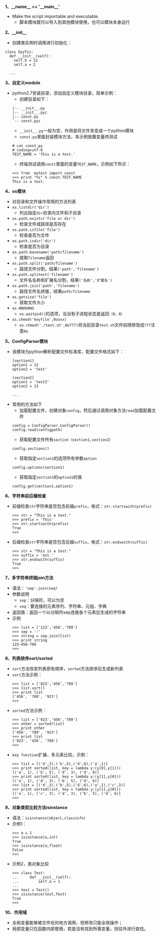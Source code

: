**1、\_\_name\_\_ == '\_\_main\_\_'**
- Make the script importable and executable.
  -  脚本模块既可以导入到其他模块使用，也可以模块本身运行
 
**2、\_\_init\_\_**
-  创建类实例时调用进行初始化：
  ```
  class XyyTzz:
    def __init__(self):
      self.b = 12
      self.a = 2
    
    ...
  ```
  
**3、自定义module**
- python2.7安装目录，添加自定义模块目录，简单示例：
  - 创建目录如下：
  ```
  |-- __init__.py       
  |-- __init__.pyc
  |-- const.py
  `-- const.pyc
  ```
  - `__init__.py`一般为空，作用是将文件夹变成一个python模块
  - `const.py`里面封装模块方法，本示例放置变量供测试
  ```
  # cat const.py
  # coding=utf-8
  TEST_NAME = 'This is a test.'
  ```
  - 终端测试调用`const`里面的变量`TEST_NAME`，示例如下所示：
  ```
  >>> from  mytest import const
  >>> print "%s" % const.TEST_NAME
  This is a test.
  ```
  
**4、os模块**
- 对目录和文件操作常用的方法列表
- `os.listdir('dir')`
  - 列出指定`dir`目录内文件和子目录
- `os.path.exists('file or dir')`
  - 检查文件或路径是否存在
- `os.path.isfile('file')`
  - 检查是否为文件
- `os.path.isdir('dir')`
  - 检查是否为目录
- `os.path.basename('path/filename')`
  - 提取`filename`返回
- `os.path.split('path/filename')`
  - 路径文件分割，结果`('path','filename')`
- `os.path.splitext('filename')`
  - 文件名名称和扩展名分割，结果`('名称','扩展名')`
- `os.path.join('path','filename')`
  - 路径文件名拼接，结果`path/filename`
- `os.getsize('file')`
  - 获取文件大小
- `os.WNOHANG`
  - `os.waitpid()`的选项，当没有子进程状态是返回`（0，0）`
- `os.chmod('keyfile',0oxxx)`
  - `os.chmod('./test.sh',0o777)`将当前目录`test.sh`文件权限修改成`777`注意`0o`
  
**5、ConfigParser模块**
- 该模块为python解析配置文件标准库，配置文件格式如下：
  ```
  [section1]
  option1 = 12
  option2 = 'test'
  
  [section2]
  option1 = 'test2'
  option2 = 23
  
  ...
  ```
- 常用的方法如下
  - 加载配置文件，创建对象`config`，然后通过调用对象方法`read`加载配置文件
  ```
  config = ConfigParser.ConfigParser()
  config.read(configpath)
  ```
  - 获取配置文件所有`section（section1,section2）`
  ```
  config.sections()
  ```
  - 获取指定`section1`的选项所有参数`option`
  ```
  config.options(section1)
  ```
  - 获取指定`section1`的`option1`的值
  ```
  config.get(section1,option1)
  ```

**6、字符串前后缀检查**
- 前缀检查`str`字符串是否包含前缀`prefix`，格式：`str.startswith(prefix)`
  ```
  >>> str = "This is a test."
  >>> prefix = 'This'
  >>> str.startswith(prefix)
  True
  >>>
  ```
- 后缀检查`str`字符串是否包含后缀`suffix`，格式：`str.endswith(suffix)`
  ```
  >>> str = "This is a test."
  >>> suffix = 'est.'
  >>> str.endswith(suffix)
  True
  >>>
  ```

**7、多字符串拼接join方法**
- 语法：`'sep'.join(seq)`
- 参数说明
  - `sep`：分隔符，可以为空
  - `seq`：要连接的元素序列、字符串、元组、字典
- 返回值：返回一个以分隔符sep连接各个元素后生成的字符串
- 示例
  ```
  >>> list = ['123','456','789']
  >>> sep = '-'
  >>> string = sep.join(list)
  >>> print string 
  123-456-789
  >>>
  ```
  
**8、列表排序sort/sorted**
- `sort`方法改变列表原有顺序，`sorted`方法排序后生成新列表
- `sort`方法示例：
  ```
  >>> list = ['923','456','789']
  >>> list.sort()
  >>> print list
  ['456', '789', '923']
  >>>
  ```
- `sorted`方法示例：
  ```
  >>> list = ['923','456','789']
  >>> other = sorted(list)
  >>> print other
  ['456', '789', '923']
  >>> print list
  ['923', '456', '789']
  >>>
  ```
- `key function`扩展，多元素比较，示例：
  ```
  >>> list = [('d',3),('b',5),('d',6),('a',1)]
  >>> print sorted(list, key = lambda y:(y[0],y[1]))
  [('a', 1), ('b', 5), ('d', 3), ('d', 6)]
  >>> print sorted(list, key = lambda y:(y[1],y[0]))
  [('a', 1), ('d', 3), ('b', 5), ('d', 6)]
  >>> list = [('d',3),('b',5),('d',6),('a',1),('c',3)]
  >>> print sorted(list, key = lambda y:(y[1],y[0]))
  [('a', 1), ('c', 3), ('d', 3), ('b', 5), ('d', 6)]
  >>>
  ```

**9、对象类型比较方法isinstance**
- 语法：`isinstance(object,classinfo)`
- 示例1：
  ```
  >>> a = 1
  >>> isinstance(a,int)
  True
  >>> isinstance(a,float)
  False
  >>>
  ```
- 示例2，类对象比较
  ```
  >>> class Test:
  ...     def __init__(self):
  ...         self.a = 1
  ... 
  >>> test = Test()
  >>> isinstance(test,Test)
  True
  >>>
  ```

**10、作用域**
- 全局变量能够被文件任何地方调用，但修改只能全局操作；
- 局部变量只在函数内部使用，若是没有找到所需变量，则往外进行查找。
